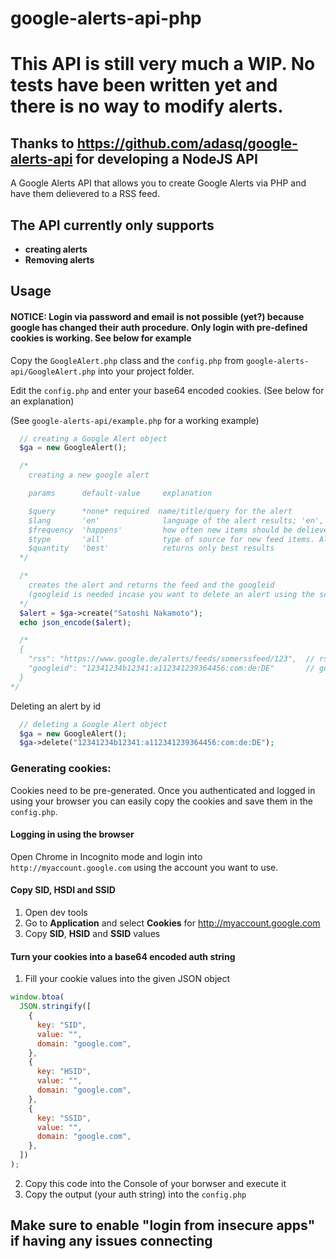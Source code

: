 # google-alerts-api-php

# This API is still very much a WIP. No tests have been written yet and there is no way to modify alerts.

## Thanks to https://github.com/adasq/google-alerts-api for developing a NodeJS API

A Google Alerts API that allows you to create Google Alerts via PHP and have them delievered to a RSS feed.

## The API currently only supports

- **creating alerts**
- **Removing alerts**

## Usage

#### NOTICE: Login via password and email is not possible (yet?) because google has changed their auth procedure. Only login with pre-defined cookies is working. See below for example

Copy the `GoogleAlert.php` class and the `config.php` from `google-alerts-api/GoogleAlert.php` into your project folder.

Edit the `config.php` and enter your base64 encoded cookies. (See below for an explanation)

(See `google-alerts-api/example.php` for a working example)

```php
  // creating a Google Alert object
  $ga = new GoogleAlert();

  /*
    creating a new google alert

    params      default-value     explanation

    $query      *none* required  name/title/query for the alert
    $lang       'en'              language of the alert results; 'en', 'de', 'ru'..
    $frequency  'happens'         how often new items should be delievered to the feed
    $type       'all'             type of source for new feed items. All includes blogs, news, etc.
    $quantity   'best'            returns only best results
  */

  /*
    creates the alert and returns the feed and the googleid
    (googleid is needed incase you want to delete an alert using the script)
  */
  $alert = $ga->create("Satoshi Nakamoto");
  echo json_encode($alert);

  /*
  {
    "rss": "https://www.google.de/alerts/feeds/somerssfeed/123",  // rssfeed:   articles will be delivered to this feed
    "googleid": "12341234b12341:a112341239364456:com:de:DE"       // googleid:  needed to delete and modify alerts
  }
*/
```

Deleting an alert by id

```php
  // deleting a Google Alert object
  $ga = new GoogleAlert();
  $ga->delete("12341234b12341:a112341239364456:com:de:DE");
```

### Generating cookies:

Cookies need to be pre-generated. Once you authenticated and logged in using your browser you can easily copy the cookies and save them in the `config.php`.

#### Logging in using the browser

Open Chrome in Incognito mode and login into `http://myaccount.google.com` using the account you want to use.

#### Copy SID, HSDI and SSID

1. Open dev tools
2. Go to **Application** and select **Cookies** for http://myaccount.google.com
3. Copy **SID**, **HSID** and **SSID** values

#### Turn your cookies into a base64 encoded auth string

1. Fill your cookie values into the given JSON object

```js
window.btoa(
  JSON.stringify([
    {
      key: "SID",
      value: "",
      domain: "google.com",
    },
    {
      key: "HSID",
      value: "",
      domain: "google.com",
    },
    {
      key: "SSID",
      value: "",
      domain: "google.com",
    },
  ])
);
```

2. Copy this code into the Console of your borwser and execute it
3. Copy the output (your auth string) into the `config.php`

## Make sure to enable "login from insecure apps" if having any issues connecting
